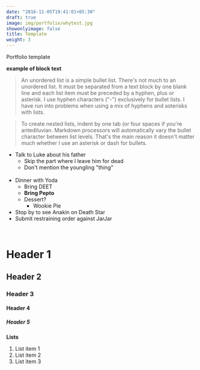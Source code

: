 ```yaml
---
date: "2016-11-05T19:41:01+05:30"
draft: true
image: img/portfolio/whytest.jpg
showonlyimage: false
title: Template
weight: 3
---
```


Portfolio template  


<!--more-->

**example of block text**

>An unordered list is a simple bullet list. There's not much to an unordered list. It must be separated from a text block by one blank line and each list item must be preceded by a hyphen, plus or asterisk. I use hyphen characters ("-") exclusively for bullet lists. I have run into problems when using a mix of hyphens and asterisks with lists.

>To create nested lists, indent by one tab (or four spaces if you're antediluvian. Markdown processors will automatically vary the bullet character between list levels. That's the main reason it doesn't matter much whether I use an asterisk or dash for bullets.


- Talk to Luke about his father
    * Skip the part where I leave him for dead
    - Don't mention the youngling "thing"<br></br>
- Dinner with Yoda
    - Bring DEET
    - **Bring Pepto**
    - Dessert?
        - Wookie Pie
- Stop by to see Anakin on Death Star
- Submit restraining order against JarJar
  
  
  
  
  
 <br> 
  
# Header 1

## Header 2

### Header 3

#### Header 4

##### Header 5


**Lists**

1. List item 1  
2. List item 2  
3. List item 3